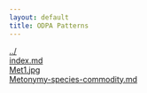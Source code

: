 ```yaml
---
layout: default
title: ODPA Patterns
---
```

  
[../](../)  
[index.md](./index.md)  
[Met1.jpg](./Met1.jpg)  
[Metonymy-species-commodity.md](./Metonymy-species-commodity.md)  

